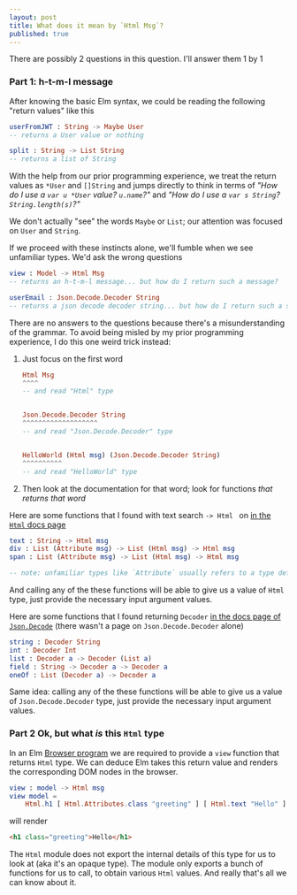 ```yaml
---
layout: post
title: What does it mean by `Html Msg`?
published: true
---
```

There are possibly 2 questions in this question. I'll answer them 1 by 1

### Part 1: h-t-m-l message

After knowing the basic Elm syntax, we could be reading the following "return values" like this

```elm
userFromJWT : String -> Maybe User
-- returns a User value or nothing
```

```elm
split : String -> List String
-- returns a list of String
```

With the help from our prior programming experience, we treat the return values as `*User` and `[]String` and jumps directly to think in terms of _"How do I use a `var u *User` value? `u.name`?"_ and _"How do I use a `var s String`? `String.length(s)`?"_

We don't actually "see" the words `Maybe` or `List`; our attention was focused on `User` and `String`.

If we proceed with these instincts alone, we'll fumble when we see unfamiliar types. We'd ask the wrong questions

``` elm
view : Model -> Html Msg
-- returns an h-t-m-l message... but how do I return such a message?
```


``` elm
userEmail : Json.Decode.Decoder String
-- returns a json decode decoder string... but how do I return such a string?
```

There are no answers to the questions because there's a misunderstanding of the grammar. To avoid being misled by my prior programming experience, I do this one weird trick instead:

1. Just focus on the first word

    ``` elm
    Html Msg
    ^^^^
    -- and read "Html" type


    Json.Decode.Decoder String
    ^^^^^^^^^^^^^^^^^^^
    -- and read "Json.Decode.Decoder" type


    HelloWorld (Html msg) (Json.Decode.Decoder String)
    ^^^^^^^^^^
    -- and read "HelloWorld" type
    ```

1. Then look at the documentation for that word; look for functions _that returns that word_

Here are some functions that I found with text search `-> Html ` on [in the `Html` docs page](https://package.elm-lang.org/packages/elm/html/latest/Html)

``` elm
text : String -> Html msg
div : List (Attribute msg) -> List (Html msg) -> Html msg
span : List (Attribute msg) -> List (Html msg) -> Html msg

-- note: unfamiliar types like `Attribute` usually refers to a type defined in the same module, i.e. `Html.Attribute`. You may have to search around for it
```
And calling any of the these functions will be able to give us a value of `Html` type, just provide the necessary input argument values.

Here are some functions that I found returning `Decoder` [in the docs page of `Json.Decode`](https://package.elm-lang.org/packages/elm/json/latest/Json-Decode) (there wasn't a page on `Json.Decode.Decoder` alone)

``` elm
string : Decoder String
int : Decoder Int
list : Decoder a -> Decoder (List a)
field : String -> Decoder a -> Decoder a
oneOf : List (Decoder a) -> Decoder a
```
Same idea: calling any of the these functions will be able to give us a value of `Json.Decode.Decoder` type, just provide the necessary input argument values.

### Part 2 Ok, but what _is_ this `Html` type

In an Elm [Browser program](https://package.elm-lang.org/packages/elm/browser/latest/) we are required to provide a `view` function that returns `Html` type. We can deduce Elm takes this return value and renders the corresponding DOM nodes in the browser.

``` elm
view : model -> Html msg
view model =
    Html.h1 [ Html.Attributes.class "greeting" ] [ Html.text "Hello" ]
```

will render

``` html
<h1 class="greeting">Hello</h1>
```

The `Html` module does not export the internal details of this type for us to look at (aka it's an opaque type). The module only exports a bunch of functions for us to call, to obtain various `Html` values. And really that's all we can know about it.